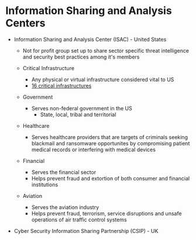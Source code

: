 # Information Sharing and Analysis Centers

- Information Sharing and Analysis Center (ISAC) - United States
    - Not for profit group set up to share sector specific threat intelligence and security best practices among it's members
    
    - Critical Infrastructure
        - Any physical or virtual infrastructure considered vital to US
        - [16 critical infrastructures](https://www.cisa.gov/topics/critical-infrastructure-security-and-resilience/critical-infrastructure-sectors)

    - Government
        - Serves non-federal government in the US
            - State, local, tribal and territorial

    - Healthcare
        - Serves healthcare providers that are targets of criminals seeking blackmail and ransomware opportunites by compromising patient medical records or interfering with medical devices

    - Financial
        - Serves the financial sector
        - Helps prevent fraud and extortion of both consumer and financial institutions

    - Aviation
        - Serves the aviation industry
        - Helps prevent fraud, terrorism, service disruptions and unsafe operations of air traffic control systems


- Cyber Security Information Sharing Partnership (CSIP) - UK
